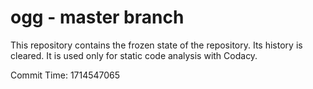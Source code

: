 # ogg - master branch

This repository contains the frozen state of the repository.
Its history is cleared. It is used only for static code
analysis with Codacy.

Commit Time: 1714547065